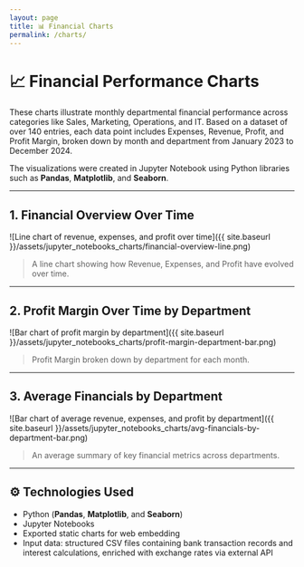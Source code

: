 ```yaml
---
layout: page
title: 📊 Financial Charts
permalink: /charts/
---
```


# 📈 Financial Performance Charts

These charts illustrate monthly departmental financial performance across categories like Sales, Marketing, Operations, and IT. Based on a dataset of over 140 entries, each data point includes Expenses, Revenue, Profit, and Profit Margin, broken down by month and department from January 2023 to December 2024.

The visualizations were created in Jupyter Notebook using Python libraries such as **Pandas**, **Matplotlib**, and **Seaborn**.

---

## 1. Financial Overview Over Time

![Line chart of revenue, expenses, and profit over time]({{ site.baseurl }}/assets/jupyter_notebooks_charts/financial-overview-line.png)

> A line chart showing how Revenue, Expenses, and Profit have evolved over time.

---

## 2. Profit Margin Over Time by Department

![Bar chart of profit margin by department]({{ site.baseurl }}/assets/jupyter_notebooks_charts/profit-margin-department-bar.png)

> Profit Margin broken down by department for each month.

---

## 3. Average Financials by Department

![Bar chart of average revenue, expenses, and profit by department]({{ site.baseurl }}/assets/jupyter_notebooks_charts/avg-financials-by-department-bar.png)

> An average summary of key financial metrics across departments.

---

## ⚙️ Technologies Used

- Python (**Pandas**, **Matplotlib**, and **Seaborn**)
- Jupyter Notebooks
- Exported static charts for web embedding
- Input data: structured CSV files containing bank transaction records and interest calculations, enriched with exchange rates via external API
